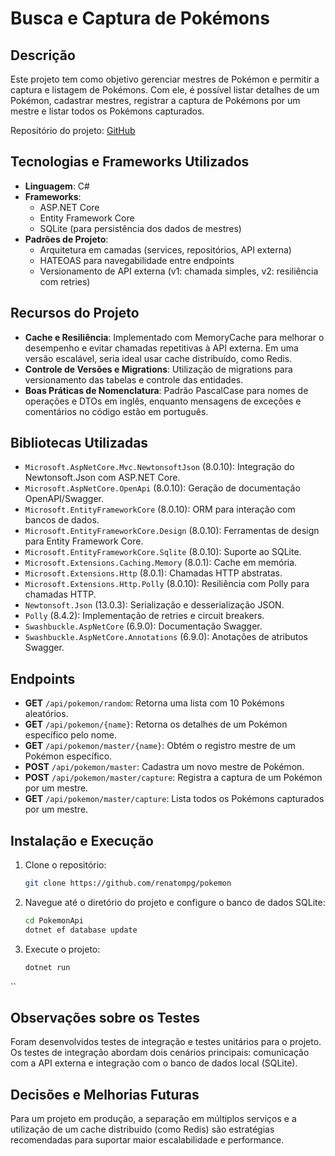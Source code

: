 # Busca e Captura de Pokémons

## Descrição
Este projeto tem como objetivo gerenciar mestres de Pokémon e permitir a captura e listagem de Pokémons. Com ele, é possível listar detalhes de um Pokémon, cadastrar mestres, registrar a captura de Pokémons por um mestre e listar todos os Pokémons capturados.

Repositório do projeto: [GitHub](https://github.com/renatompg/pokemon)

## Tecnologias e Frameworks Utilizados
- **Linguagem**: C#
- **Frameworks**:
  - ASP.NET Core
  - Entity Framework Core
  - SQLite (para persistência dos dados de mestres)
- **Padrões de Projeto**:
  - Arquitetura em camadas (services, repositórios, API externa)
  - HATEOAS para navegabilidade entre endpoints
  - Versionamento de API externa (v1: chamada simples, v2: resiliência com retries)

## Recursos do Projeto
- **Cache e Resiliência**: Implementado com MemoryCache para melhorar o desempenho e evitar chamadas repetitivas à API externa. Em uma versão escalável, seria ideal usar cache distribuído, como Redis.
- **Controle de Versões e Migrations**: Utilização de migrations para versionamento das tabelas e controle das entidades.
- **Boas Práticas de Nomenclatura**: Padrão PascalCase para nomes de operações e DTOs em inglês, enquanto mensagens de exceções e comentários no código estão em português.

## Bibliotecas Utilizadas
- `Microsoft.AspNetCore.Mvc.NewtonsoftJson` (8.0.10): Integração do Newtonsoft.Json com ASP.NET Core.
- `Microsoft.AspNetCore.OpenApi` (8.0.10): Geração de documentação OpenAPI/Swagger.
- `Microsoft.EntityFrameworkCore` (8.0.10): ORM para interação com bancos de dados.
- `Microsoft.EntityFrameworkCore.Design` (8.0.10): Ferramentas de design para Entity Framework Core.
- `Microsoft.EntityFrameworkCore.Sqlite` (8.0.10): Suporte ao SQLite.
- `Microsoft.Extensions.Caching.Memory` (8.0.1): Cache em memória.
- `Microsoft.Extensions.Http` (8.0.1): Chamadas HTTP abstratas.
- `Microsoft.Extensions.Http.Polly` (8.0.10): Resiliência com Polly para chamadas HTTP.
- `Newtonsoft.Json` (13.0.3): Serialização e desserialização JSON.
- `Polly` (8.4.2): Implementação de retries e circuit breakers.
- `Swashbuckle.AspNetCore` (6.9.0): Documentação Swagger.
- `Swashbuckle.AspNetCore.Annotations` (6.9.0): Anotações de atributos Swagger.

## Endpoints
- **GET** `/api/pokemon/random`: Retorna uma lista com 10 Pokémons aleatórios.
- **GET** `/api/pokemon/{name}`: Retorna os detalhes de um Pokémon específico pelo nome.
- **GET** `/api/pokemon/master/{name}`: Obtém o registro mestre de um Pokémon específico.
- **POST** `/api/pokemon/master`: Cadastra um novo mestre de Pokémon.
- **POST** `/api/pokemon/master/capture`: Registra a captura de um Pokémon por um mestre.
- **GET** `/api/pokemon/master/capture`: Lista todos os Pokémons capturados por um mestre.

## Instalação e Execução

1. Clone o repositório:
   ```bash
   git clone https://github.com/renatompg/pokemon

2. Navegue até o diretório do projeto e configure o banco de dados SQLite:
   ```bash
   cd PokemonApi
   dotnet ef database update
   
3. Execute o projeto:
   ```bash
   dotnet run

``
## Observações sobre os Testes
Foram desenvolvidos testes de integração e testes unitários para o projeto. Os testes de integração abordam dois cenários principais: comunicação com a API externa e integração com o banco de dados local (SQLite).

## Decisões e Melhorias Futuras
Para um projeto em produção, a separação em múltiplos serviços e a utilização de um cache distribuído (como Redis) são estratégias recomendadas para suportar maior escalabilidade e performance.
